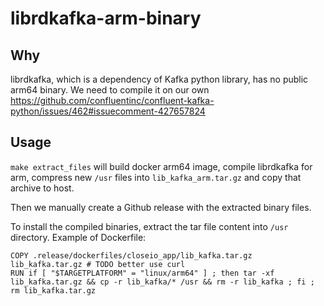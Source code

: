 # librdkafka-arm-binary
## Why
librdkafka, which is a dependency of Kafka python library, has no public arm64 binary. We need to compile it on our own https://github.com/confluentinc/confluent-kafka-python/issues/462#issuecomment-427657824


## Usage
`make extract_files` will build docker arm64 image, compile librdkafka for arm, compress new `/usr` files into `lib_kafka_arm.tar.gz` and copy that archive to host. 

Then we manually create a Github release with the extracted binary files.

To install the compiled binaries, extract the tar file content into `/usr` directory.
Example of Dockerfile:
```
COPY .release/dockerfiles/closeio_app/lib_kafka.tar.gz lib_kafka.tar.gz # TODO better use curl
RUN if [ "$TARGETPLATFORM" = "linux/arm64" ] ; then tar -xf lib_kafka.tar.gz && cp -r lib_kafka/* /usr && rm -r lib_kafka ; fi ; rm lib_kafka.tar.gz
```

